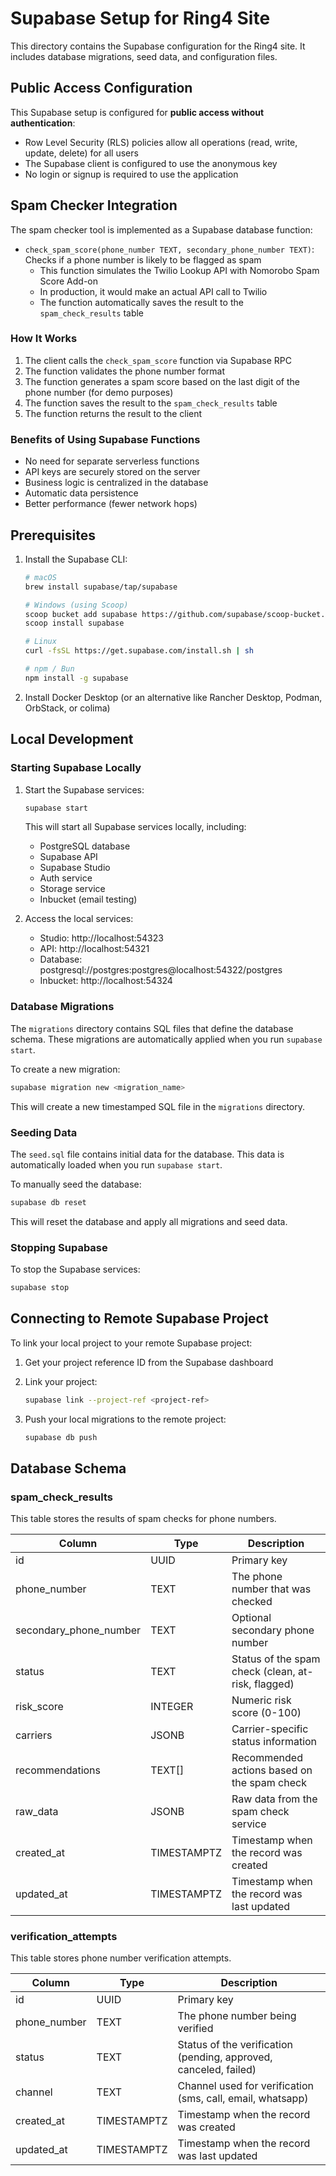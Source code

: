 # Supabase Setup for Ring4 Site

This directory contains the Supabase configuration for the Ring4 site. It includes database migrations, seed data, and configuration files.

## Public Access Configuration

This Supabase setup is configured for **public access without authentication**:

- Row Level Security (RLS) policies allow all operations (read, write, update, delete) for all users
- The Supabase client is configured to use the anonymous key
- No login or signup is required to use the application

## Spam Checker Integration

The spam checker tool is implemented as a Supabase database function:

- `check_spam_score(phone_number TEXT, secondary_phone_number TEXT)`: Checks if a phone number is likely to be flagged as spam
  - This function simulates the Twilio Lookup API with Nomorobo Spam Score Add-on
  - In production, it would make an actual API call to Twilio
  - The function automatically saves the result to the `spam_check_results` table

### How It Works

1. The client calls the `check_spam_score` function via Supabase RPC
2. The function validates the phone number format
3. The function generates a spam score based on the last digit of the phone number (for demo purposes)
4. The function saves the result to the `spam_check_results` table
5. The function returns the result to the client

### Benefits of Using Supabase Functions

- No need for separate serverless functions
- API keys are securely stored on the server
- Business logic is centralized in the database
- Automatic data persistence
- Better performance (fewer network hops)

## Prerequisites

1. Install the Supabase CLI:

   ```bash
   # macOS
   brew install supabase/tap/supabase

   # Windows (using Scoop)
   scoop bucket add supabase https://github.com/supabase/scoop-bucket.git
   scoop install supabase

   # Linux
   curl -fsSL https://get.supabase.com/install.sh | sh

   # npm / Bun
   npm install -g supabase
   ```

2. Install Docker Desktop (or an alternative like Rancher Desktop, Podman, OrbStack, or colima)

## Local Development

### Starting Supabase Locally

1. Start the Supabase services:

   ```bash
   supabase start
   ```

   This will start all Supabase services locally, including:
   - PostgreSQL database
   - Supabase API
   - Supabase Studio
   - Auth service
   - Storage service
   - Inbucket (email testing)

2. Access the local services:
   - Studio: http://localhost:54323
   - API: http://localhost:54321
   - Database: postgresql://postgres:postgres@localhost:54322/postgres
   - Inbucket: http://localhost:54324

### Database Migrations

The `migrations` directory contains SQL files that define the database schema. These migrations are automatically applied when you run `supabase start`.

To create a new migration:

```bash
supabase migration new <migration_name>
```

This will create a new timestamped SQL file in the `migrations` directory.

### Seeding Data

The `seed.sql` file contains initial data for the database. This data is automatically loaded when you run `supabase start`.

To manually seed the database:

```bash
supabase db reset
```

This will reset the database and apply all migrations and seed data.

### Stopping Supabase

To stop the Supabase services:

```bash
supabase stop
```

## Connecting to Remote Supabase Project

To link your local project to your remote Supabase project:

1. Get your project reference ID from the Supabase dashboard

2. Link your project:

   ```bash
   supabase link --project-ref <project-ref>
   ```

3. Push your local migrations to the remote project:

   ```bash
   supabase db push
   ```

## Database Schema

### spam_check_results

This table stores the results of spam checks for phone numbers.

| Column                | Type        | Description                                      |
|-----------------------|-------------|--------------------------------------------------|
| id                    | UUID        | Primary key                                      |
| phone_number          | TEXT        | The phone number that was checked                |
| secondary_phone_number| TEXT        | Optional secondary phone number                  |
| status                | TEXT        | Status of the spam check (clean, at-risk, flagged)|
| risk_score            | INTEGER     | Numeric risk score (0-100)                       |
| carriers              | JSONB       | Carrier-specific status information              |
| recommendations       | TEXT[]      | Recommended actions based on the spam check      |
| raw_data              | JSONB       | Raw data from the spam check service             |
| created_at            | TIMESTAMPTZ | Timestamp when the record was created            |
| updated_at            | TIMESTAMPTZ | Timestamp when the record was last updated       |

### verification_attempts

This table stores phone number verification attempts.

| Column      | Type        | Description                                      |
|-------------|-------------|--------------------------------------------------|
| id          | UUID        | Primary key                                      |
| phone_number| TEXT        | The phone number being verified                  |
| status      | TEXT        | Status of the verification (pending, approved, canceled, failed) |
| channel     | TEXT        | Channel used for verification (sms, call, email, whatsapp) |
| created_at  | TIMESTAMPTZ | Timestamp when the record was created            |
| updated_at  | TIMESTAMPTZ | Timestamp when the record was last updated       |
